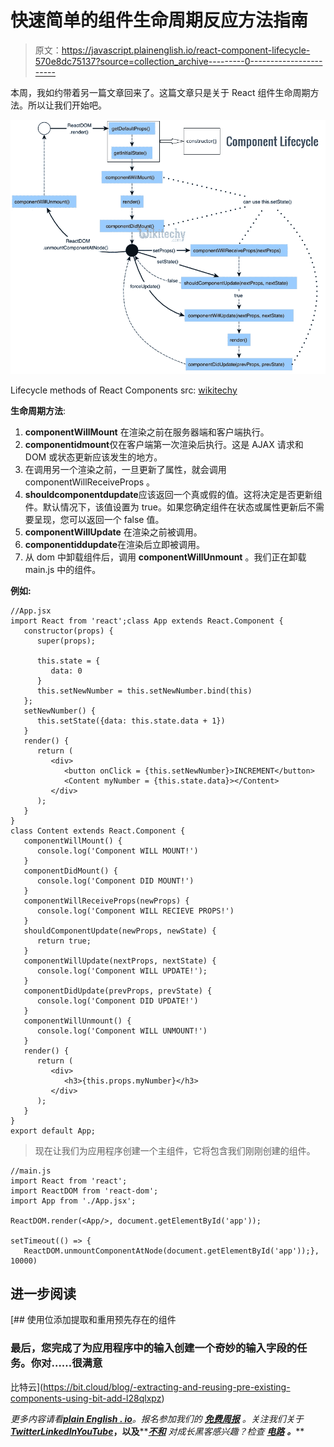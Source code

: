 # 快速简单的组件生命周期反应方法指南

> 原文：<https://javascript.plainenglish.io/react-component-lifecycle-570e8dc75137?source=collection_archive---------0----------------------->

本周，我如约带着另一篇文章回来了。这篇文章只是关于 React 组件生命周期方法。所以让我们开始吧。

![](img/fbc61c096288925de80d3c4ba9792d6b.png)

Lifecycle methods of React Components src: [wikitechy](http://wikitechy.com)

**生命周期方法**:

1.  **componentWillMount** 在渲染之前在服务器端和客户端执行。
2.  **componentidmount**仅在客户端第一次渲染后执行。这是 AJAX 请求和 DOM 或状态更新应该发生的地方。
3.  在调用另一个渲染之前，一旦更新了属性，就会调用 componentWillReceiveProps 。
4.  **shouldcomponentdupdate**应该返回一个真或假的值。这将决定是否更新组件。默认情况下，该值设置为 true。如果您确定组件在状态或属性更新后不需要呈现，您可以返回一个 false 值。
5.  **componentWillUpdate** 在渲染之前被调用。
6.  **componentiddupdate**在渲染后立即被调用。
7.  从 dom 中卸载组件后，调用 **componentWillUnmount** 。我们正在卸载 main.js 中的组件。

**例如:**

```
//App.jsx
import React from 'react';class App extends React.Component {
   constructor(props) {
      super(props);

      this.state = {
         data: 0
      }
      this.setNewNumber = this.setNewNumber.bind(this)
   };
   setNewNumber() {
      this.setState({data: this.state.data + 1})
   }
   render() {
      return (
         <div>
            <button onClick = {this.setNewNumber}>INCREMENT</button>
            <Content myNumber = {this.state.data}></Content>
         </div>
      );
   }
}
class Content extends React.Component {
   componentWillMount() {
      console.log('Component WILL MOUNT!')
   }
   componentDidMount() {
      console.log('Component DID MOUNT!')
   }
   componentWillReceiveProps(newProps) {    
      console.log('Component WILL RECIEVE PROPS!')
   }
   shouldComponentUpdate(newProps, newState) {
      return true;
   }
   componentWillUpdate(nextProps, nextState) {
      console.log('Component WILL UPDATE!');
   }
   componentDidUpdate(prevProps, prevState) {
      console.log('Component DID UPDATE!')
   }
   componentWillUnmount() {
      console.log('Component WILL UNMOUNT!')
   }
   render() {
      return (
         <div>
            <h3>{this.props.myNumber}</h3>
         </div>
      );
   }
}
export default App;
```

> 现在让我们为应用程序创建一个主组件，它将包含我们刚刚创建的组件。

```
//main.js
import React from 'react';
import ReactDOM from 'react-dom';
import App from './App.jsx';

ReactDOM.render(<App/>, document.getElementById('app'));

setTimeout(() => {
   ReactDOM.unmountComponentAtNode(document.getElementById('app'));}, 10000)
```

## 进一步阅读

[](https://bit.cloud/blog/-extracting-and-reusing-pre-existing-components-using-bit-add-l28qlxpz) [## 使用位添加提取和重用预先存在的组件

### 最后，您完成了为应用程序中的输入创建一个奇妙的输入字段的任务。你对……很满意

比特云](https://bit.cloud/blog/-extracting-and-reusing-pre-existing-components-using-bit-add-l28qlxpz) 

*更多内容请看*[***plain English . io***](https://plainenglish.io/)*。报名参加我们的* [***免费周报***](http://newsletter.plainenglish.io/) *。关注我们关于*[***Twitter***](https://twitter.com/inPlainEngHQ)[***LinkedIn***](https://www.linkedin.com/company/inplainenglish/)*[***YouTube***](https://www.youtube.com/channel/UCtipWUghju290NWcn8jhyAw)***，以及****[***不和***](https://discord.gg/GtDtUAvyhW) *对成长黑客感兴趣？检查* [***电路***](https://circuit.ooo/) ***。*****